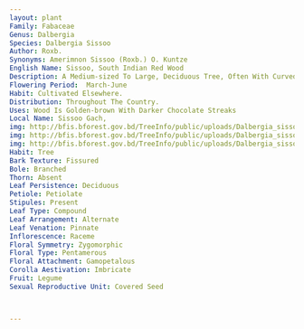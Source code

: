 ```yaml
---
layout: plant
Family: Fabaceae
Genus: Dalbergia
Species: Dalbergia Sissoo
Author: Roxb.
Synonyms: Amerimnon Sissoo (Roxb.) O. Kuntze
English Name: Sissoo, South Indian Red Wood
Description: A Medium-sized To Large, Deciduous Tree, Often With Curved Or Crooked Bole, Young Parts Hairy, Bark Thick, Grey, Light Brown, Reticulately And Longitudinally Furrowed, Exfoliating In Narrow Strips, Inner Bark Very Fibrous, Light Brown, Soon Turning Into Dark Brown. Leaves Alternate, Imparipinnate, Leaf Rachis Zigzag, Leaflets 3-5, Obovate-orbicular Or Rhomboid, The Terminal One Largest, Lowest Smallest, Acuminate-cuspidate, Lateral Vein 5 Pairs, Petioles Terete, Very Downy When Young, Stipules Lanceolate, Deciduous. Flowers Sessile In Axillary Panicles, Shorter Than The Leaves, Yellowish-white, Densely Hairy. Calyx 4-5 Mm Long, Hairy, Teeth Short, Ciliate, Upper 2 Connate Laterally, Linear, Obtuse, The Lowest Longest, Subacute. Petals Pale Yellow, Standard Broad With A Long Claw, Limb Obovate-orbicular. Stamens 9 In One Bundle, Sheath Of The Filament Is Free Only At The Top. Ovary Pubescent. Fruit A Pod, Strap-shaped, Narrowed At The Base With A Long Stalk, Glabrous, Slightly Reticulate. Seeds 1-4, Flat, Kidney-shaped.
Flowering Period:  March-June
Habit: Cultivated Elsewhere.
Distribution: Throughout The Country.
Uses: Wood Is Golden-brown With Darker Chocolate Streaks
Local Name: Sissoo Gach, 
img: http://bfis.bforest.gov.bd/TreeInfo/public/uploads/Dalbergia_sissoo.jpg
img: http://bfis.bforest.gov.bd/TreeInfo/public/uploads/Dalbergia_sissoo1.jpg
img: http://bfis.bforest.gov.bd/TreeInfo/public/uploads/Dalbergia_sissoo2.jpg
Habit: Tree
Bark Texture: Fissured
Bole: Branched
Thorn: Absent
Leaf Persistence: Deciduous
Petiole: Petiolate
Stipules: Present
Leaf Type: Compound
Leaf Arrangement: Alternate
Leaf Venation: Pinnate
Inflorescence: Raceme
Floral Symmetry: Zygomorphic
Floral Type: Pentamerous
Floral Attachment: Gamopetalous
Corolla Aestivation: Imbricate
Fruit: Legume
Sexual Reproductive Unit: Covered Seed



---
```


